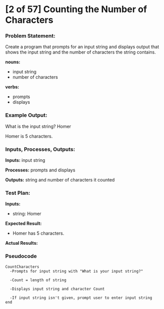 # [2 of 57] Counting the Number of Characters

### Problem Statement:
Create a program that prompts for an input string and displays output that shows the input string and the number of characters the string contains.

**nouns:**
* input string
* number of characters

**verbs:**
* prompts
* displays

### Example Output:
What is the input string? Homer

Homer is 5 characters.

### Inputs, Processes, Outputs:
**Inputs:** input string

**Processes:** prompts and displays

**Outputs:** string and number of characters it counted

### Test Plan:
**Inputs:**
* string: Homer

**Expected Result:**
* Homer has 5 characters.

**Actual Results:**

### Pseudocode
    CountCharacters
      -Prompts for input string with "What is your input string?"

      -Count = length of string

      -Displays input string and character Count

      -If input string isn't given, prompt user to enter input string
    end
